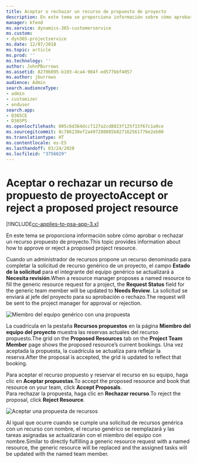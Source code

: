 ```yaml
---
title: Aceptar o rechazar un recurso de propuesto de proyecto
description: En este tema se proporciona información sobre cómo aprobar o rechazar un recurso propuesto de proyecto.
manager: kfend
ms.service: dynamics-365-customerservice
ms.custom:
- dyn365-projectservice
ms.date: 12/07/2018
ms.topic: article
ms.prod: ''
ms.technology: ''
author: JohnPBurrows
ms.assetid: 8270b895-b103-4ca4-984f-ed577bbf4057
ms.author: jburrows
audience: Admin
search.audienceType:
- admin
- customizer
- enduser
search.app:
- D365CE
- D365PS
ms.openlocfilehash: 005c6d364dcc7127a2cd8023f125f15f67c1a9ce
ms.sourcegitcommit: 8c786230ef2a497280885b827162561776e2eb00
ms.translationtype: HT
ms.contentlocale: es-ES
ms.lasthandoff: 03/24/2020
ms.locfileid: "3756029"
---
```

# <a name="accept-or-reject-a-proposed-project-resource"></a><span data-ttu-id="afb0b-103">Aceptar o rechazar un recurso de propuesto de proyecto</span><span class="sxs-lookup"><span data-stu-id="afb0b-103">Accept or reject a proposed project resource</span></span>

[!INCLUDE[cc-applies-to-psa-app-3.x](../includes/cc-applies-to-psa-app-3x.md)]

<span data-ttu-id="afb0b-104">En este tema se proporciona información sobre cómo aprobar o rechazar un recurso propuesto de proyecto.</span><span class="sxs-lookup"><span data-stu-id="afb0b-104">This topic provides information about how to approve or reject a proposed project resource.</span></span>

<span data-ttu-id="afb0b-105">Cuando un administrador de recursos propone un recurso denominado para completar la solicitud de recurso genérico de un proyecto, el campo **Estado de la solicitud** para el integrante del equipo genérico se actualizará a **Necesita revisión**.</span><span class="sxs-lookup"><span data-stu-id="afb0b-105">When a resource manager proposes a named resource to fill the generic resource request for a project, the **Request Status** field for the generic team member will be updated to **Needs Review**.</span></span> <span data-ttu-id="afb0b-106">La solicitud se enviará al jefe del proyecto para su aprobación o rechazo.</span><span class="sxs-lookup"><span data-stu-id="afb0b-106">The request will be sent to the project manager for approval or rejection.</span></span>

![Miembro del equipo genérico con una propuesta](media/RM-how-to-19.png)

<span data-ttu-id="afb0b-108">La cuadrícula en la pestaña **Recursos propuestos** en la página **Miembro del equipo del proyecto** muestra las reservas actuales del recurso propuesto.</span><span class="sxs-lookup"><span data-stu-id="afb0b-108">The grid on the **Proposed Resources** tab on the **Project Team Member** page shows the proposed resource’s current bookings.</span></span> <span data-ttu-id="afb0b-109">Una vez aceptada la propuesta, la cuadrícula se actualiza para reflejar la reserva.</span><span class="sxs-lookup"><span data-stu-id="afb0b-109">After the proposal is accepted, the grid is updated to reflect that booking.</span></span> 

<span data-ttu-id="afb0b-110">Para aceptar el recurso propuesto y reservar el recurso en su equipo, haga clic en **Aceptar propuestas**.</span><span class="sxs-lookup"><span data-stu-id="afb0b-110">To accept the proposed resource and book that resource on your team, click **Accept Proposals**.</span></span>  
<span data-ttu-id="afb0b-111">Para rechazar la propuesta, haga clic en **Rechazar recurso**.</span><span class="sxs-lookup"><span data-stu-id="afb0b-111">To reject the proposal, click **Reject Resource**.</span></span>

![Aceptar una propuesta de recursos](media/RM-how-to-20.png) 

<span data-ttu-id="afb0b-113">Al igual que ocurre cuando se cumple una solicitud de recursos genérica con un recurso con nombre, el recurso genérico se reemplazará y las tareas asignadas se actualizarán con el miembro del equipo con nombre.</span><span class="sxs-lookup"><span data-stu-id="afb0b-113">Similar to directly fulfilling a generic resource request with a named resource, the generic resource will be replaced and the assigned tasks will be updated with the named team member.</span></span>
